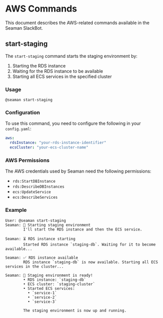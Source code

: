 # AWS Commands

This document describes the AWS-related commands available in the Seaman SlackBot.

## start-staging

The `start-staging` command starts the staging environment by:

1. Starting the RDS instance
2. Waiting for the RDS instance to be available
3. Starting all ECS services in the specified cluster

### Usage

```
@seaman start-staging
```

### Configuration

To use this command, you need to configure the following in your `config.yaml`:

```yaml
aws:
  rdsInstance: "your-rds-instance-identifier"
  ecsCluster: "your-ecs-cluster-name"
```

### AWS Permissions

The AWS credentials used by Seaman need the following permissions:

- `rds:StartDBInstance`
- `rds:DescribeDBInstances`
- `ecs:UpdateService`
- `ecs:DescribeServices`

### Example

```
User: @seaman start-staging
Seaman: 🚀 Starting staging environment
        I'll start the RDS instance and then the ECS service.

Seaman: ⏳ RDS instance starting
        Started RDS instance `staging-db`. Waiting for it to become available...

Seaman: ✅ RDS instance available
        RDS instance `staging-db` is now available. Starting all ECS services in the cluster...

Seaman: 🎉 Staging environment is ready!
        • RDS instance: `staging-db`
        • ECS cluster: `staging-cluster`
        • Started ECS services:
          • `service-1`
          • `service-2`
          • `service-3`
        
        The staging environment is now up and running.